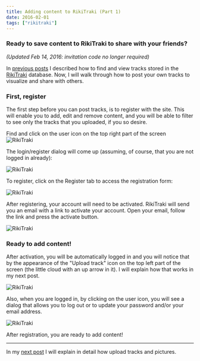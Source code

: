 ```yaml
---
title: Adding content to RikiTraki (Part 1)
date: 2016-02-01
tags: ["rikitraki"]
---
```

### Ready to save content to RikiTraki to share with your friends?
<i>(Updated Feb 14, 2016: invitation code no longer required)</i>

In [previous posts](/post/2015-12-10-rikitraki-intro-1) I described how to find and view tracks stored in the [RikiTraki](https://www.rikitraki.com) database. Now, I will walk through how to post your own tracks to visualize and share with others.

<!--more-->

### First, register

The first step before you can post tracks, is to register with the site. This will enable you to add, edit and remove content, and you will be able to filter to see only the tracks that you uploaded, if you so desire.

Find and click on the user icon on the top right part of the screen ![RikiTraki](/images/uploads/rikitraki_contrib_1.png)

The login/register dialog will come up (assuming, of course, that you are not logged in already):

![RikiTraki](/images/uploads/rikitraki_contrib_2.png)

To register, click on the Register tab to access the registration form:

![RikiTraki](/images/uploads/rikitraki_contrib_3a.png)

After registering, your account will need to be activated. RikiTraki will send you an email with a link to activate your account. Open your email, follow the link and press the activate button.

![RikiTraki](/images/uploads/rikitraki_contrib_3b.png)

### Ready to add content!

After activation, you will be automatically logged in and you will notice that by the appearance of the "Upload track" icon on the top left part of the screen (the little cloud with an up arrow in it). I will explain how that works in my next post.

![RikiTraki](/images/uploads/rikitraki_contrib_5.png)

Also, when you are logged in, by clicking on the user icon, you will see a dialog that allows you to log out or to update your password and/or your email address.

![RikiTraki](/images/uploads/rikitraki_contrib_6.png)

After registration, you are ready to add content!

---

In my [next post](/post/Rikitraki-contrib-2) I will explain in detail how upload tracks and pictures.
